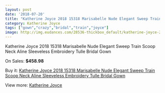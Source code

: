 ```yaml
---
layout: post
date: '2018-07-20'
title: "Katherine Joyce 2018 15318 Marisabelle Nude Elegant Sweep Train Scoop Neck Aline Sleeveless Embroidery Tulle Bridal Gown"
category: Katherine Joyce
tags: ["gown","crazy","bridal","train","joyce"]
image: http://img.eudances.com/28536-thickbox_default/katherine-joyce-2018-15318-marisabelle-nude-elegant-sweep-train-scoop-neck-aline-sleeveless-embroidery-tulle-bridal-gown.jpg
---
```

Katherine Joyce 2018 15318 Marisabelle Nude Elegant Sweep Train Scoop Neck Aline Sleeveless Embroidery Tulle Bridal Gown

On Sales: **$458.98**
<a href="https://www.eudances.com/en/katherine-joyce/9361-katherine-joyce-2018-15318-marisabelle-nude-elegant-sweep-train-scoop-neck-aline-sleeveless-embroidery-tulle-bridal-gown.html"><amp-img layout="responsive" width="600" height="600" src="//img.eudances.com/28536-thickbox_default/katherine-joyce-2018-15318-marisabelle-nude-elegant-sweep-train-scoop-neck-aline-sleeveless-embroidery-tulle-bridal-gown.jpg" alt="Katherine Joyce 2018 15318 Marisabelle Nude Elegant Sweep Train Scoop Neck Aline Sleeveless Embroidery Tulle Bridal Gown 0" /></a>
<a href="https://www.eudances.com/en/katherine-joyce/9361-katherine-joyce-2018-15318-marisabelle-nude-elegant-sweep-train-scoop-neck-aline-sleeveless-embroidery-tulle-bridal-gown.html"><amp-img layout="responsive" width="600" height="600" src="//img.eudances.com/28541-thickbox_default/katherine-joyce-2018-15318-marisabelle-nude-elegant-sweep-train-scoop-neck-aline-sleeveless-embroidery-tulle-bridal-gown.jpg" alt="Katherine Joyce 2018 15318 Marisabelle Nude Elegant Sweep Train Scoop Neck Aline Sleeveless Embroidery Tulle Bridal Gown 1" /></a>
<a href="https://www.eudances.com/en/katherine-joyce/9361-katherine-joyce-2018-15318-marisabelle-nude-elegant-sweep-train-scoop-neck-aline-sleeveless-embroidery-tulle-bridal-gown.html"><amp-img layout="responsive" width="600" height="600" src="//img.eudances.com/28540-thickbox_default/katherine-joyce-2018-15318-marisabelle-nude-elegant-sweep-train-scoop-neck-aline-sleeveless-embroidery-tulle-bridal-gown.jpg" alt="Katherine Joyce 2018 15318 Marisabelle Nude Elegant Sweep Train Scoop Neck Aline Sleeveless Embroidery Tulle Bridal Gown 2" /></a>
<a href="https://www.eudances.com/en/katherine-joyce/9361-katherine-joyce-2018-15318-marisabelle-nude-elegant-sweep-train-scoop-neck-aline-sleeveless-embroidery-tulle-bridal-gown.html"><amp-img layout="responsive" width="600" height="600" src="//img.eudances.com/28539-thickbox_default/katherine-joyce-2018-15318-marisabelle-nude-elegant-sweep-train-scoop-neck-aline-sleeveless-embroidery-tulle-bridal-gown.jpg" alt="Katherine Joyce 2018 15318 Marisabelle Nude Elegant Sweep Train Scoop Neck Aline Sleeveless Embroidery Tulle Bridal Gown 3" /></a>
<a href="https://www.eudances.com/en/katherine-joyce/9361-katherine-joyce-2018-15318-marisabelle-nude-elegant-sweep-train-scoop-neck-aline-sleeveless-embroidery-tulle-bridal-gown.html"><amp-img layout="responsive" width="600" height="600" src="//img.eudances.com/28538-thickbox_default/katherine-joyce-2018-15318-marisabelle-nude-elegant-sweep-train-scoop-neck-aline-sleeveless-embroidery-tulle-bridal-gown.jpg" alt="Katherine Joyce 2018 15318 Marisabelle Nude Elegant Sweep Train Scoop Neck Aline Sleeveless Embroidery Tulle Bridal Gown 4" /></a>
<a href="https://www.eudances.com/en/katherine-joyce/9361-katherine-joyce-2018-15318-marisabelle-nude-elegant-sweep-train-scoop-neck-aline-sleeveless-embroidery-tulle-bridal-gown.html"><amp-img layout="responsive" width="600" height="600" src="//img.eudances.com/28537-thickbox_default/katherine-joyce-2018-15318-marisabelle-nude-elegant-sweep-train-scoop-neck-aline-sleeveless-embroidery-tulle-bridal-gown.jpg" alt="Katherine Joyce 2018 15318 Marisabelle Nude Elegant Sweep Train Scoop Neck Aline Sleeveless Embroidery Tulle Bridal Gown 5" /></a>

Buy it: [Katherine Joyce 2018 15318 Marisabelle Nude Elegant Sweep Train Scoop Neck Aline Sleeveless Embroidery Tulle Bridal Gown](https://www.eudances.com/en/katherine-joyce/9361-katherine-joyce-2018-15318-marisabelle-nude-elegant-sweep-train-scoop-neck-aline-sleeveless-embroidery-tulle-bridal-gown.html "Katherine Joyce 2018 15318 Marisabelle Nude Elegant Sweep Train Scoop Neck Aline Sleeveless Embroidery Tulle Bridal Gown")

View more: [Katherine Joyce](https://www.eudances.com/en/142-katherine-joyce "Katherine Joyce")